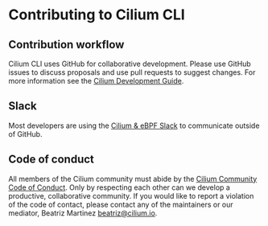 # Contributing to Cilium CLI

## Contribution workflow

Cilium CLI uses GitHub for collaborative development. Please use GitHub issues
to discuss proposals and use pull requests to suggest changes. For more
information see the [Cilium Development
Guide](https://docs.cilium.io/en/latest/contributing/development/).

## Slack

Most developers are using the [Cilium & eBPF
Slack](https://docs.cilium.io/en/latest/community/#slack) to communicate
outside of GitHub.

## Code of conduct

All members of the Cilium community must abide by the [Cilium Community Code of
Conduct](https://github.com/cilium/cilium/blob/master/CODE_OF_CONDUCT.md). Only
by respecting each other can we develop a productive, collaborative community.
If you would like to report a violation of the code of contact, please contact
any of the maintainers or our mediator, Beatriz Martinez <beatriz@cilium.io>.
